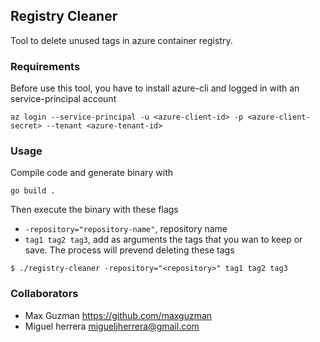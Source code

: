 
## Registry Cleaner

Tool to delete unused tags in azure container registry.

### Requirements

Before use this tool, you have to install azure-cli and logged in with an service-principal account

```
az login --service-principal -u <azure-client-id> -p <azure-client-secret> --tenant <azure-tenant-id>
```

### Usage

Compile code and generate binary with

```
go build .
```

Then execute the binary with these flags
* `-repository="repository-name"`, repository name
* `tag1 tag2 tag3`, add as arguments the tags that you wan to keep or save. The process will prevend deleting these tags

```
$ ./registry-cleaner -repository="<repository>" tag1 tag2 tag3
```

### Collaborators

* Max Guzman <https://github.com/maxguzman>
* Miguel herrera <migueljherrera@gmail.com>